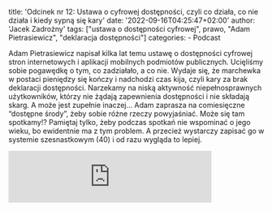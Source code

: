 title: 'Odcinek nr 12: Ustawa o cyfrowej dostępności, czyli co działa, co nie działa i kiedy sypną się kary'
date: '2022-09-16T04:25:47+02:00'
author: 'Jacek Zadrożny'
tags: ["ustawa o dostępności cyfrowej", prawo, "Adam Pietrasiewicz", "deklaracja dostępności"]
categories:
    - Podcast
 

Adam Pietrasiewicz napisał kilka lat temu ustawę o dostępności cyfrowej stron internetowych i aplikacji mobilnych podmiotów publicznych. Ucięliśmy sobie pogawędkę o tym, co zadziałało, a co nie. Wydaje się, że marchewka w postaci pieniędzy się kończy i nadchodzi czas kija, czyli kary za brak deklaracji dostępności. Narzekamy na niską aktywność niepełnosprawnych użytkowników, którzy nie żądają zapewnienia dostępności i nie składają skarg. A może jest zupełnie inaczej… Adam zaprasza na comiesięczne “dostępne środy”, żeby sobie różne rzeczy powyjaśniać. Może się tam spotkamy!? Pamiętaj tylko, żeby podczas spotkań nie wspominać o jego wieku, bo ewidentnie ma z tym problem. A przecież wystarczy zapisać go w systemie szesnastkowym (40) i od razu wygląda to lepiej.


<iframe src="https://anchor.fm/jaczad/embed/episodes/Ustawa-o-cyfrowej-dostpnoci--czyli-co-dziaa--co-nie-dziaa-i-kiedy-sypn-si-kary-e1nsk32" height="102px" width="400px" frameborder="0" scrolling="no"></iframe>
